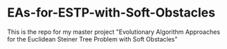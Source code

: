 # EAs-for-ESTP-with-Soft-Obstacles
This is the repo for my master project "Evolutionary Algorithm Approaches for the Euclidean Steiner Tree Problem with Soft Obstacles"
